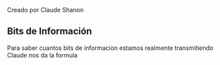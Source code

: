 Creado por Claude Shanon

## Bits de Información
Para saber cuantos bits de informacion estamos realmente transmitiendo Claude nos da la formula 
$$$$